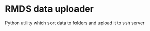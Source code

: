 RMDS data uploader
==================

 Python utility which sort data to folders and upload it to ssh server 
